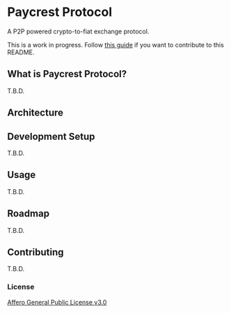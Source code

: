 # Paycrest Protocol
A P2P powered crypto-to-fiat exchange protocol.

This is a work in progress. Follow [this guide](https://www.freecodecamp.org/news/how-to-write-a-good-readme-file/) if you want to contribute to this README.

## What is Paycrest Protocol?
T.B.D.

## Architecture

## Development Setup
T.B.D.

## Usage
T.B.D.

## Roadmap
T.B.D.

## Contributing
T.B.D.

### License
[Affero General Public License v3.0](https://choosealicense.com/licenses/agpl-3.0/)